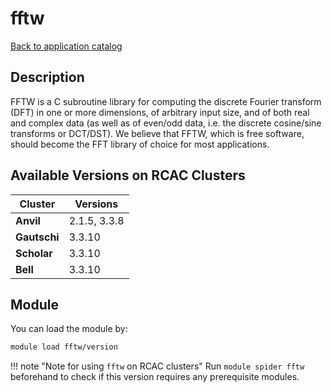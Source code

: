 # fftw

[Back to application catalog](../app_catalog.md)

## Description
FFTW is a C subroutine library for computing the discrete Fourier transform (DFT) in one or more dimensions, of arbitrary input size, and of both real and complex data (as well as of even/odd data, i.e. the discrete cosine/sine transforms or DCT/DST). We believe that FFTW, which is free software, should become the FFT library of choice for most applications.

## Available Versions on RCAC Clusters
|Cluster|Versions|
|---|---|
|**Anvil**|2.1.5, 3.3.8|
|**Gautschi**|3.3.10|
|**Scholar**|3.3.10|
|**Bell**|3.3.10|

## Module
You can load the module by:

```bash
module load fftw/version
```

!!! note "Note for using `fftw` on RCAC clusters"
    Run `module spider fftw` beforehand to check if this version requires any prerequisite modules.

